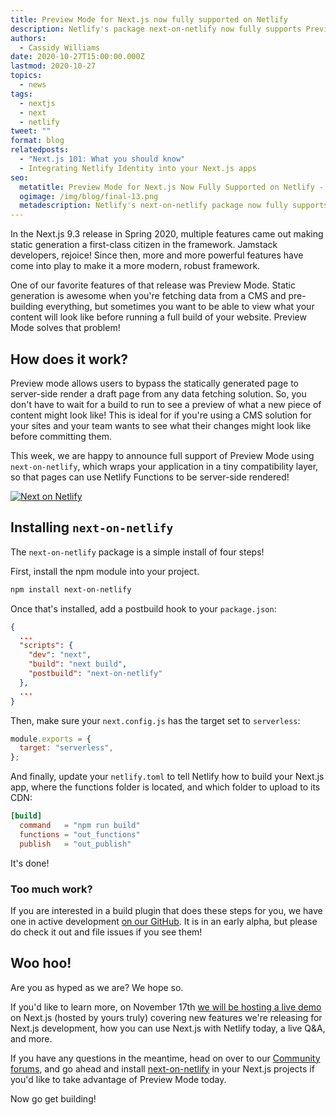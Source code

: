 ```yaml
---
title: Preview Mode for Next.js now fully supported on Netlify
description: Netlify's package next-on-netlify now fully supports Preview Mode for Next.js!
authors:
  - Cassidy Williams
date: 2020-10-27T15:00:00.000Z
lastmod: 2020-10-27
topics:
  - news
tags:
  - nextjs
  - next
  - netlify
tweet: ""
format: blog
relatedposts:
  - "Next.js 101: What you should know"
  - Integrating Netlify Identity into your Next.js apps
seo:
  metatitle: Preview Mode for Next.js Now Fully Supported on Netlify - Learn More
  ogimage: /img/blog/final-13.png
  metadescription: Netlify's next-on-netlify package now fully supports Preview Mode for Next.js! Learn more about this new feature and how to set it up on your sites and apps.
---
```

In the Next.js 9.3 release in Spring 2020, multiple features came out making static generation a first-class citizen in the framework. Jamstack developers, rejoice! Since then, more and more powerful features have come into play to make it a more modern, robust framework.

One of our favorite features of that release was Preview Mode. Static generation is awesome when you're fetching data from a CMS and pre-building everything, but sometimes you want to be able to view what your content will look like before running a full build of your website. Preview Mode solves that problem!

## How does it work?

Preview mode allows users to bypass the statically generated page to server-side render a draft page from any data fetching solution. So, you don't have to wait for a build to run to see a preview of what a new piece of content might look like! This is ideal for if you're using a CMS solution for your sites and your team wants to see what their changes might look like before committing them.

This week, we are happy to announce full support of Preview Mode using `next-on-netlify`, which wraps your application in a tiny compatibility layer, so that pages can use Netlify Functions to be server-side rendered!

[![Next on Netlify](/img/blog/nextonnetlify.png)](https://github.com/netlify/next-on-netlify)

## Installing `next-on-netlify`

The `next-on-netlify` package is a simple install of four steps!

First, install the npm module into your project.

```bash
npm install next-on-netlify
```

Once that's installed, add a postbuild hook to your `package.json`:

```json
{
  ...
  "scripts": {
    "dev": "next",
    "build": "next build",
    "postbuild": "next-on-netlify"
  },
  ...
}
```

Then, make sure your `next.config.js` has the target set to `serverless`:

```js
module.exports = {
  target: "serverless",
};
```

And finally, update your `netlify.toml` to tell Netlify how to build your Next.js app, where the functions folder is located, and which folder to upload to its CDN:

```toml
[build]
  command   = "npm run build"
  functions = "out_functions"
  publish   = "out_publish"
```

It's done!

### Too much work?

If you are interested in a build plugin that does these steps for you, we have one in active development [on our GitHub](https://github.com/netlify/netlify-plugin-nextjs). It is in an early alpha, but please do check it out and file issues if you see them!

## Woo hoo!

Are you as hyped as we are? We hope so.

If you'd like to learn more, on November 17th [we will be hosting a live demo](https://netlify.zoom.us/webinar/register/9116037648485/WN_0TNryHoCST2RdokvWf4NjQ) on Next.js (hosted by yours truly) covering new features we're releasing for Next.js development, how you can use Next.js with Netlify today, a live Q&A, and more.

If you have any questions in the meantime, head on over to our [Community forums](https://community.netlify.com/?utm_source=blog&utm_medium=community-cs&utm_campaign=devex), and go ahead and install [next-on-netlify](https://github.com/netlify/next-on-netlify) in your Next.js projects if you'd like to take advantage of Preview Mode today.

Now go get building!
